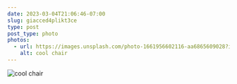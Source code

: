 ```yaml
---
date: 2023-03-04T21:06:46-07:00
slug: giacced4plikt3ce
type: post
post_type: photo
photos:
  - url: https://images.unsplash.com/photo-1661956602116-aa6865609028?ixlib=rb-4.0.3&ixid=MnwxMjA3fDF8MHxwaG90by1wYWdlfHx8fGVufDB8fHx8&auto=format&fit=crop&w=1064&q=80
    alt: cool chair
---
```


![cool chair](https://images.unsplash.com/photo-1661956602116-aa6865609028?ixlib=rb-4.0.3&ixid=MnwxMjA3fDF8MHxwaG90by1wYWdlfHx8fGVufDB8fHx8&auto=format&fit=crop&w=1064&q=80)